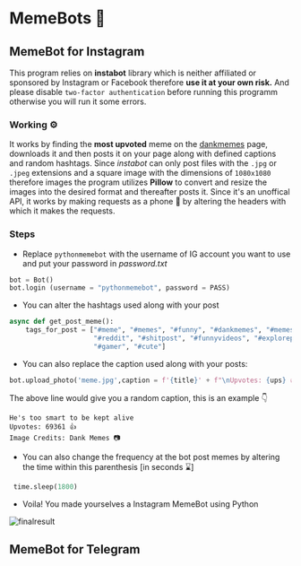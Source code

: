 # MemeBots 🤖

## MemeBot for Instagram
This program relies on **instabot** library which is neither affiliated or sponsored by Instagram or Facebook therefore **use it at your own risk.**
And please disable `two-factor authentication` before running this programm otherwise you will run it some errors.

### Working ⚙
It works by finding the **most upvoted** meme on the [dankmemes](https://www.reddit.com/r/dankmemes/) page, downloads it and then posts it on your page along with defined captions and random hashtags. Since *instabot* can only post files with the `.jpg` or `.jpeg` extensions and a square image with the dimensions of `1080x1080` therefore images the program utilizes **Pillow** to convert and resize the images into the desired format and thereafter posts it. Since it's an unoffical API, it works by making requests as a phone 📱 by altering the headers with which it makes the requests.

### Steps 

- Replace `pythonmemebot` with the username of IG account you want to use and put your password in *password.txt*
```py
bot = Bot()
bot.login (username = "pythonmemebot", password = PASS)
```
- You can alter the hashtags used along with your post
```py
async def get_post_meme():
    tags_for_post = ["#meme", "#memes", "#funny", "#dankmemes", "#memesdaily", "#funnymemes", "#lol", "#follow", "#humor", "#like", "#dank", "#love", "#instagram", "#memepage", "#dankmeme", "#tiktok", "#comedy", "#lmao", "#fun", "#anime", "#lol", "#dailymemes", "#edgymemes", "#offensivememes", "#memestagram", "#bhfyp", "#instagood", "#funnymeme", "#memer",
                     "#reddit", "#shitpost", "#funnyvideos", "#explorepage", "#followforfollowback", "#jokes", "#viral", "#haha", "#likeforlikes", "#art", "#f", "#youtube", "#memesespa" "#memeita", "#explore", "#gaming", "#covid", "#minecraft", "#likes", "#memez", "#laugh", "#followme", "#edgy", "#trending", "#life", "#music", "#india", "#dankmemesdaily", 
                     "#gamer", "#cute"]
```
- You can also replace the caption used along with your posts:
```py
bot.upload_photo('meme.jpg',caption = f'{title}' + f"\nUpvotes: {ups} 👍" + "\nImage Credits: Dank Memes 📷" "\n \n \n" + tagstring)
```
The above line would give you a random caption, this is an example 👇
```
He's too smart to be kept alive
Upvotes: 69361 👍
Image Credits: Dank Memes 📷
```

- You can also change the frequency at the bot post memes by altering the time within this parenthesis [in seconds ⌛]
```py
 time.sleep(1800)
```

- Voila! You made yourselves a Instagram MemeBot using Python

![finalresult](https://user-images.githubusercontent.com/83908831/128918920-2b6d2afe-fa4c-4d17-9019-dbf5e2446607.jpg)


## MemeBot for Telegram



